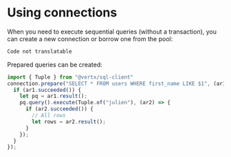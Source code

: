 # Using connections

When you need to execute sequential queries (without a transaction), you
can create a new connection or borrow one from the pool:

``` js
Code not translatable
```

Prepared queries can be created:

``` js
import { Tuple } from "@vertx/sql-client"
connection.prepare("SELECT * FROM users WHERE first_name LIKE $1", (ar1) => {
  if (ar1.succeeded()) {
    let pq = ar1.result();
    pq.query().execute(Tuple.of("julien"), (ar2) => {
      if (ar2.succeeded()) {
        // All rows
        let rows = ar2.result();
      }
    });
  }
});
```
